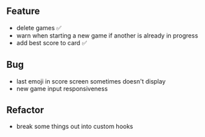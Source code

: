 ## Feature

- delete games ✅
- warn when starting a new game if another is already in progress
- add best score to card ✅

## Bug

- last emoji in score screen sometimes doesn't display
- new game input responsiveness

## Refactor

- break some things out into custom hooks
